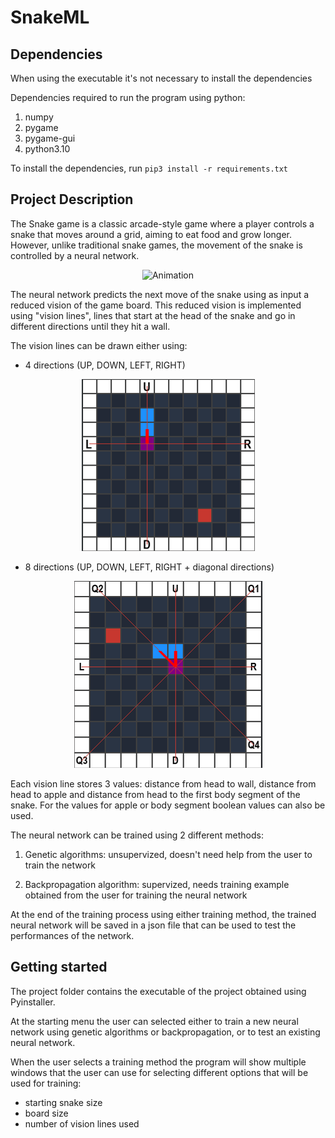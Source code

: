 # SnakeML

## Dependencies
When using the executable it's not necessary to install the dependencies


Dependencies required to run the program using python:
1. numpy
2. pygame
3. pygame-gui
4. python3.10

To install the dependencies, run `pip3 install -r requirements.txt`



## Project Description
The Snake game is a classic arcade-style game where a player controls a snake that moves around a grid, aiming to eat food and grow longer. However, unlike traditional snake games, the movement of the snake is controlled by a neural network.

<p align="center">
  <img src="readme/animation.gif" alt="Animation">
</p>

The neural network predicts the next move of the snake using as input a reduced vision of the game board. This reduced vision is implemented using "vision lines", lines that start at the head of the snake and go in different directions until they hit a wall. 

The vision lines can be drawn either using:

* 4 directions (UP, DOWN, LEFT, RIGHT) 

<p align="center">
  <img src="readme/4.png" alt="4 Directions">
</p>

* 8 directions (UP, DOWN, LEFT, RIGHT + diagonal directions)

<p align="center">
  <img src="readme/8.png" alt="4 Directions">
</p>

Each vision line stores 3 values: distance from head to wall, distance from head to apple and distance from head to the first body segment of the snake.
For the values for apple or body segment boolean values can also be used.

The neural network can be trained using 2 different methods:
1. Genetic algorithms: unsupervized, doesn't need help from the user to train the network

2. Backpropagation algorithm: supervized, needs training example obtained from the user for training the neural network

At the end of the training process using either training method, the trained neural network will be saved in a json file that can be used to test the performances of the network.


## Getting started

The project folder contains the executable of the project obtained using Pyinstaller.

At the starting menu the user can selected either to train a new neural network using genetic algorithms or backpropagation, or to test an existing neural network.

When the user selects a training method the program will show multiple windows that the user can use for selecting different options that will be used for training:
* starting snake size
* board size
* number of vision lines used

